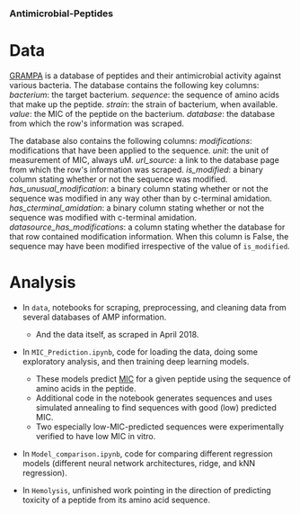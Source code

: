### Antimicrobial-Peptides

# Data
[GRAMPA](https://github.com/zswitten/Antimicrobial-Peptides/blob/master/data/grampa.csv) is a database of peptides and their antimicrobial activity against various bacteria. The database contains the following key columns:
_bacterium_: the target bacterium.
_sequence_: the sequence of amino acids that make up the peptide.
_strain_: the strain of bacterium, when available.
_value_: the MIC of the peptide on the bacterium.
_database_: the database from which the row's information was scraped.

The database also contains the following columns:
_modifications_: modifications that have been applied to the sequence.
_unit_: the unit of measurement of MIC, always uM.
_url_source_: a link to the database page from which the row's information was scraped.
_is_modified_: a binary column stating whether or not the sequence was modified.
_has_unusual_modification_: a binary column stating whether or not the sequence was modified in any way other than by c-terminal amidation.
_has_cterminal_amidation_: a binary column stating whether or not the sequence was modified with c-terminal amidation.
_datasource_has_modifications_: a column stating whether the database for that row contained modification information. When this column is False, the sequence may have been modified irrespective of the value of `is_modified`.

# Analysis

* In `data`, notebooks for scraping, preprocessing, and cleaning data from several databases of AMP information.
    * And the data itself, as scraped in April 2018.
  
* In `MIC_Prediction.ipynb`, code for loading the data, doing some exploratory analysis, and then training deep learning models.
    * These models predict [MIC](https://en.wikipedia.org/wiki/Minimum_inhibitory_concentration) for a given peptide using the sequence of amino acids in the peptide.
    * Additional code in the notebook generates sequences and uses simulated annealing to find sequences with good (low) predicted MIC.
    * Two especially low-MIC-predicted sequences were experimentally verified to have low MIC in vitro.
    
* In `Model_comparison.ipynb`, code for comparing different regression models (different neural network architectures, ridge, and kNN regression).

* In `Hemolysis`, unfinished work pointing in the direction of predicting toxicity of a peptide from its amino acid sequence.
